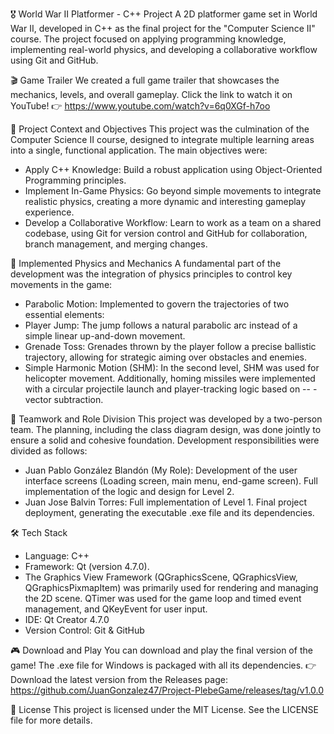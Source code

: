 🎖️ World War II Platformer - C++ Project
A 2D platformer game set in World War II, developed in C++ as the final project for the "Computer Science II" course. The project focused on applying programming knowledge, implementing real-world physics, and developing a collaborative workflow using Git and GitHub.

🎬 Game Trailer
We created a full game trailer that showcases the mechanics, levels, and overall gameplay. Click the link to watch it on YouTube!
👉 https://www.youtube.com/watch?v=6q0XGf-h7oo

🎯 Project Context and Objectives
This project was the culmination of the Computer Science II course, designed to integrate multiple learning areas into a single, functional application. The main objectives were:
- Apply C++ Knowledge: Build a robust application using Object-Oriented Programming principles.
- Implement In-Game Physics: Go beyond simple movements to integrate realistic physics, creating a more dynamic and interesting gameplay experience.
- Develop a Collaborative Workflow: Learn to work as a team on a shared codebase, using Git for version control and GitHub for collaboration, branch management, and merging changes.
  
🚀 Implemented Physics and Mechanics
A fundamental part of the development was the integration of physics principles to control key movements in the game:
- Parabolic Motion: Implemented to govern the trajectories of two essential elements:
- Player Jump: The jump follows a natural parabolic arc instead of a simple linear up-and-down movement.
- Grenade Toss: Grenades thrown by the player follow a precise ballistic trajectory, allowing for strategic aiming over obstacles and enemies.
- Simple Harmonic Motion (SHM): In the second level, SHM was used for helicopter movement. Additionally, homing missiles were implemented with a circular projectile launch and player-tracking logic based on -- -   vector subtraction.
  
🤝 Teamwork and Role Division
This project was developed by a two-person team. The planning, including the class diagram design, was done jointly to ensure a solid and cohesive foundation. Development responsibilities were divided as follows:

- Juan Pablo González Blandón (My Role):
  Development of the user interface screens (Loading screen, main menu, end-game screen).
  Full implementation of the logic and design for Level 2.
- Juan Jose Balvin Torres:
  Full implementation of Level 1.
  Final project deployment, generating the executable .exe file and its dependencies.

🛠️ Tech Stack
- Language: C++
- Framework: Qt (version 4.7.0).
- The Graphics View Framework (QGraphicsScene, QGraphicsView, QGraphicsPixmapItem) was primarily used for rendering and managing the 2D scene.
  QTimer was used for the game loop and timed event management, and QKeyEvent for user input.
- IDE: Qt Creator 4.7.0
- Version Control: Git & GitHub
  
🎮 Download and Play
You can download and play the final version of the game! The .exe file for Windows is packaged with all its dependencies.
👉 Download the latest version from the Releases page: https://github.com/JuanGonzalez47/Project-PlebeGame/releases/tag/v1.0.0

📄 License
This project is licensed under the MIT License. See the LICENSE file for more details.
